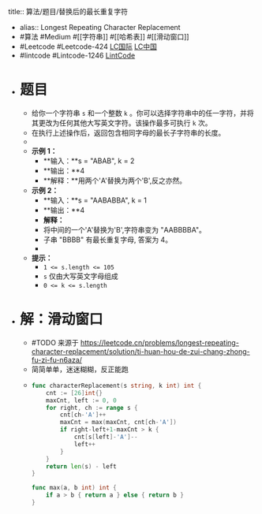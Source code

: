 title:: 算法/题目/替换后的最长重复字符

- alias:: Longest Repeating Character Replacement
- #算法 #Medium #[[字符串]] #[[哈希表]] #[[滑动窗口]]
- #Leetcode #Leetcode-424 [LC国际](https://leetcode.com/problems/longest-repeating-character-replacement/) [LC中国](https://leetcode-cn.com/problems/longest-repeating-character-replacement/)
- #lintcode #Lintcode-1246 [LintCode](https://www.lintcode.com/problem/1246/)
- # 题目
	- 给你一个字符串 `s` 和一个整数 `k` 。你可以选择字符串中的任一字符，并将其更改为任何其他大写英文字符。该操作最多可执行 `k` 次。
	- 在执行上述操作后，返回包含相同字母的最长子字符串的长度。
	-
	- **示例 1：**
		- **输入：**s = "ABAB", k = 2
		- **输出：**4
		- **解释：**用两个'A'替换为两个'B',反之亦然。
	- **示例 2：**
		- **输入：**s = "AABABBA", k = 1
		- **输出：**4
		- **解释：**
		- 将中间的一个'A'替换为'B',字符串变为 "AABBBBA"。
		- 子串 "BBBB" 有最长重复字母, 答案为 4。
		-
	- **提示：**
		- `1 <= s.length <= 105`
		- `s` 仅由大写英文字母组成
		- `0 <= k <= s.length`
- # 解：滑动窗口
	- #TODO 来源于 https://leetcode.cn/problems/longest-repeating-character-replacement/solution/ti-huan-hou-de-zui-chang-zhong-fu-zi-fu-n6aza/
	- 简简单单，迷迷糊糊，反正能跑
	- ```go
	  func characterReplacement(s string, k int) int {
	      cnt := [26]int{}
	      maxCnt, left := 0, 0
	      for right, ch := range s {
	          cnt[ch-'A']++
	          maxCnt = max(maxCnt, cnt[ch-'A'])
	          if right-left+1-maxCnt > k {
	              cnt[s[left]-'A']--
	              left++
	          }
	      }
	      return len(s) - left
	  }
	  
	  func max(a, b int) int {
	      if a > b { return a } else { return b }
	  }
	  ```